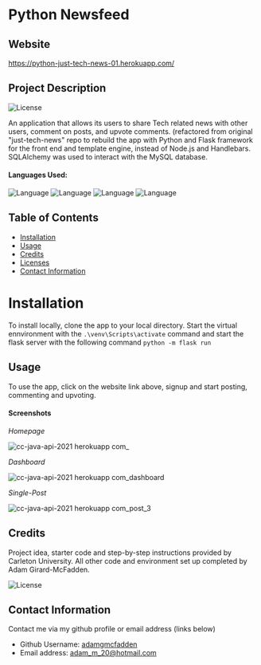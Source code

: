 # Python Newsfeed

## Website

https://python-just-tech-news-01.herokuapp.com/

## Project Description

![License](https://img.shields.io/badge/License-BSD_3--Clause-blue.svg)

An application that allows its users to share Tech related news with other users, comment on posts, and upvote comments. (refactored from original "just-tech-news" repo to rebuild the app with Python and Flask framework for the front end and template engine, instead of Node.js and Handlebars. SQLAlchemy was used to interact with the MySQL database. 

#### Languages Used: 

![Language](https://img.shields.io/badge/HTML-green.svg "Language Badge")
![Language](https://img.shields.io/badge/CSS-purple.svg "Language Badge")
![Language](https://img.shields.io/badge/Python-blue.svg "Language Badge")
![Language](https://img.shields.io/badge/JavaScript-red.svg "Language Badge")

## Table of Contents

- [Installation](#installation)
- [Usage](#usage)
- [Credits](#credits)
- [Licenses](#licenses)
- [Contact Information](#contact-information)

# Installation 

To install locally, clone the app to your local directory. Start the virtual ennvironment with the `.\venv\Scripts\activate` command and start the flask server with the following command `python -m flask run`

## Usage

To use the app, click on the website link above, signup and start posting, commenting and upvoting. 

#### Screenshots

*Homepage*

![cc-java-api-2021 herokuapp com_](https://user-images.githubusercontent.com/83710803/141526993-0c403a51-af63-4e77-a1fe-9223936ae919.png)

*Dashboard*

![cc-java-api-2021 herokuapp com_dashboard](https://user-images.githubusercontent.com/83710803/141526999-f6891a40-a703-4efb-ac1c-94f6c5d75f43.png)

*Single-Post*

![cc-java-api-2021 herokuapp com_post_3](https://user-images.githubusercontent.com/83710803/141527009-5c7dc366-5a7d-4aea-8d5c-c5b66650987b.png)


## Credits

Project idea, starter code and step-by-step instructions provided by Carleton University. All other code and environment set up completed by Adam Girard-McFadden.

![License](https://img.shields.io/badge/License-BSD_3--Clause-blue.svg)

## Contact Information

Contact me via my github profile or email address (links below)

- Github Username: [adamgmcfadden](https://github.com/adamgmcfadden)
- Email address: adam_m_20@hotmail.com
